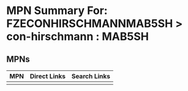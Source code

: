 



# MPN Summary For: FZECONHIRSCHMANNMAB5SH > con-hirschmann : MAB5SH

## MPNs
  

|MPN|Direct Links|Search Links|
| :--- | :--- | :--- |
||||

